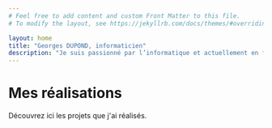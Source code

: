 ```yaml
---
# Feel free to add content and custom Front Matter to this file.
# To modify the layout, see https://jekyllrb.com/docs/themes/#overriding-theme-defaults

layout: home
title: "Georges DUPOND, informaticien"
description: "Je suis passionné par l’informatique et actuellement en formation en BTS SIO. Découvrez ici mon profil et mes projets."
---
```


# Mes réalisations

Découvrez ici les projets que j'ai réalisés.
